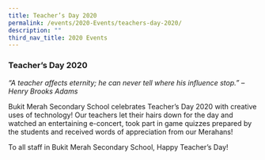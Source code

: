 ```yaml
---
title: Teacher’s Day 2020
permalink: /events/2020-Events/teachers-day-2020/
description: ""
third_nav_title: 2020 Events
---
```

### Teacher’s Day 2020 

_“A teacher affects eternity; he can never tell where his influence stop.” – Henry Brooks Adams_

Bukit Merah Secondary School celebrates Teacher’s Day 2020 with creative uses of technology! Our teachers let their hairs down for the day and watched an entertaining e-concert, took part in game quizzes prepared by the students and received words of appreciation from our Merahans!

To all staff in Bukit Merah Secondary School, Happy Teacher’s Day!